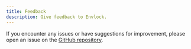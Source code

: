 ```yaml
---
title: Feedback
description: Give feedback to Envlock.
---
```


If you encounter any issues or have suggestions for improvement, please open an issue on the [GitHub repository](https://github.com/varshiljpatel/envlock/issues).
